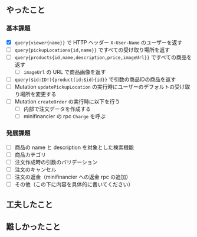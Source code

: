 ## やったこと

### 基本課題

- [x] `query{viewer{name}}` で HTTP ヘッダー `X-User-Name` のユーザーを返す
- [ ] `query{pickupLocations{id,name}}` ですべての受け取り場所を返す
- [ ] `query{products{id,name,description,price,imageUrl}}` ですべての商品を返す
  - [ ] `imageUrl` の URL で商品画像を返す
- [ ] `query($id:ID!){product(id:$id){id}}` で引数の商品IDの商品を返す
- [ ] Mutation `updatePickupLocation` の実行時にユーザーのデフォルトの受け取り場所を変更する
- [ ] Mutation `createOrder` の実行時に以下を行う
  - [ ] 内部で注文データを作成する
  - [ ] minifinancier の rpc `Charge` を呼ぶ

### 発展課題

- [ ] 商品の name と description を対象とした検索機能
- [ ] 商品カテゴリ
- [ ] 注文作成時の引数のバリデーション
- [ ] 注文のキャンセル
- [ ] 注文の返金（minifinancier への返金 rpc の追加）
- [ ] その他（この下に内容を具体的に書いてください）

## 工夫したこと


## 難しかったこと
